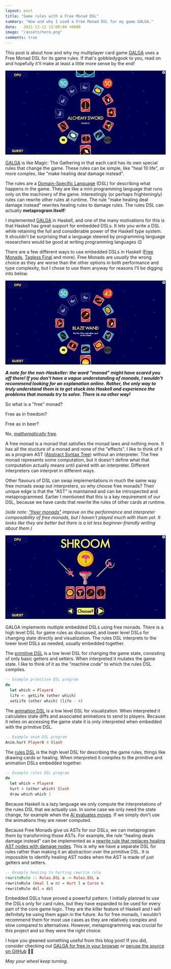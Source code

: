 ```yaml
---
layout: post
title: "Game rules with a Free Monad DSL"
summary: "How and why I used a Free Monad DSL for my game GALGA."
date:   2021-12-11 13:00:00 +0000
image: "/assets/hero.png"
comments: true
---
```

This post is about how and why my multiplayer card game [GALGA](https://www.galgagame.com) uses a Free Monad DSL for its game rules. If that's gobbledygook to you, read on and hopefully it'll make at least a little more sense by the end!

![GALGA gif](/assets/galga2.gif)

[GALGA](https://www.galgagame.com) is like Magic: The Gathering in that each card has its own special rules that change the game. These rules can be simple, like "heal 10 life", or more complex, like "make healing deal damage instead".

The rules are a [Domain-Specific Language](https://en.wikipedia.org/wiki/Domain-specific_language) (DSL) for describing what happens in the game. They are like a mini programming language that runs only on the machinery of the game. Interestingly (or perhaps frighteningly) rules can rewrite other rules at runtime. The rule "make healing deal damage instead" rewrites healing rules to damage rules. The rules DSL can actually **metaprogram itself**!

I implemented [GALGA](https://www.galgagame.com/) in Haskell, and one of the many motivations for this is that Haskell has great support for embedded DSLs. It lets you write a DSL while retaining the full and considerable power of the Haskell type system. It shouldn't be surprising that a language steered by programming language researchers would be good at writing programming languages 😉

There are a few different ways to use embedded DSLs in Haskell ([Free Monads](https://www.haskellforall.com/2012/06/you-could-have-invented-free-monads.html), [Tagless Final](https://serokell.io/blog/introduction-tagless-final) and more). Free Monads are *usually* the wrong choice as they are worse than the other options in both performance and type complexity, but I chose to use them anyway for reasons I'll be digging into below.

![Another GALGA gif](/assets/galga.gif)

***A note for the non-Haskeller: the word "monad" might have scared you off there! If you don't have a vague understanding of monads, I wouldn't recommend looking for an explanation online. Rather, the only way to truly understand them is to get stuck into Haskell and experience the problems that monads try to solve. There is no other way!***


So what is a "free" monad?


Free as in freedom?


Free as in beer?


No, [_mathematically_ free](https://en.wikipedia.org/wiki/Free_object).


A free monad is a monad that satisfies the monad laws and nothing more. It has all the stucture of a monad and none of the "effects". I like to think of it as a program AST ([Abstract Syntax Tree](https://en.wikipedia.org/wiki/Abstract_syntax_tree)) without an interpreter. The free monad represents some computation, but it doesn't define what that computation actually means until paired with an interpreter. Different interpreters can interpret in different ways.

Other flavours of DSL can swap implementations in much the same way free monads swap out interpreters, so why choose free monads? Their unique edge is that the "AST" is maintained and can be introspected and metaprogrammed. Earlier I mentioned that this is a key requirement of our DSL, because we have cards that rewrite the rules of other cards at runtime.

*(side note: ["freer monads"](https://hackage.haskell.org/package/freer-simple-1.2.1.1/docs/Control-Monad-Freer.html) improve on the performance and interpreter composability of free monads, but I haven't played much with them yet. It looks like they are better but there is a lot less beginner-friendly writing about them.)*

![GALGA gif](/assets/galga3.gif)

GALGA implements multiple embedded DSLs using free monads. There is a high level DSL for game rules as discussed, and lower level DSLs for changing state directly and visualization. The rules DSL interprets to the lower level DSLs as needed, usually embedded together.

The [primitive DSL](https://github.com/RoganMurley/GALGAGAME/tree/89064b75f92250c5ce327e261f1ad76eea600c25/server/src/DSL/Alpha) is a low level DSL for changing the game state, consisting of only basic getters and setters. When interpreted it mutates the game state. I like to think of it as the "machine code" to which the rules DSL compiles.

```haskell
-- Example primitive DSL program
do
  let which = PlayerA
  life <- getLife (other which)
  setLife (other which) (life - 4)
```

The [animation DSL](https://github.com/RoganMurley/GALGAGAME/tree/89064b75f92250c5ce327e261f1ad76eea600c25/server/src/DSL/Anim) is a low level DSL for visualization. When interpreted it calculates state diffs and associated animations to send to players. Because it relies on accessing the game state it is only interpreted when embedded with the primitive DSL.

```haskell
-- Example anim DSL program
Anim.hurt PlayerB 4 Slash
```

The [rules DSL](https://github.com/RoganMurley/GALGAGAME/tree/89064b75f92250c5ce327e261f1ad76eea600c25/server/src/DSL/Beta) is the high level DSL for describing the game rules, things like drawing cards or healing. When interpreted it compiles to the primitive and animation DSLs embedded together.

```haskell
-- Example rules DSL program
do
  let which = PlayerA
  hurt 4 (other which) Slash
  draw which which 1
```

Because Haskell is a lazy language we only compute the interpretations of the rules DSL that we actually use. In some case we only need the state change, for example when the [AI evaluates moves](https://github.com/RoganMurley/GALGAGAME/blob/0f119962d4e6a240ee549b9d1134bbbcc807030b/server/src/ArtificialIntelligence.hs#L43). If we simply don't use the animations they are never computed.

Because Free Monads give us ASTs for our DSLs, we can metaprogram them by transforming those ASTs. For example, the rule "healing deals damage instead" can be implemented as a [rewrite rule that replaces healing AST nodes with damage nodes](https://github.com/RoganMurley/GALGAGAME/blob/0f119962d4e6a240ee549b9d1134bbbcc807030b/server/src/StatusEff.hs#L29). This is why we have a separate DSL for rules rather than making it an abstraction over the primitive DSL. It is impossible to identify healing AST nodes when the AST is made of just getters and setters.

```haskell
-- Example healing to hurting rewrite rule
rewriteRule :: Rules.DSL a -> Rules.DSL a
rewriteRule (Heal l w n) = Hurt l w Curse n
rewriteRule dsl = dsl
```

Embedded DSLs have proved a powerful pattern. I initially planned to use the DSLs only for card rules, but they have expanded to be used for every part of the core game logic. They are the killer feature of Haskell and I will definitely be using them again in the future. As for free monads, I wouldn't recommend them for most use cases as they are relatively complex and slow compared to alternatives. However, metaprogramming was crucial for this project and so they were the right choice.

I hope you gleaned something useful from this blog post! If you did, consider checking out [GALGA for free in your browser](https://www.galgagame.com) or [peruse the source on GitHub](https://github.com/RoganMurley/galgagame) 🙇‍♂️

*May your wheel keep turning.*
